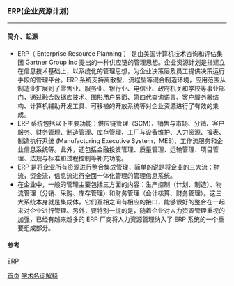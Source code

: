 ### ERP(企业资源计划)
--------

#### 简介、起源
* ERP（
Enterprise Resource Planning ） 是由美国计算机技术咨询和评估集团 Gartner Group Inc 提出的一种供应链的管理思想。企业资源计划是指建立在信息技术基础上，以系统化的管理思想，为企业决策层及员工提供决策运行手段的管理平台。ERP 系统支持离散型、流程型等混合制造环境，应用范围从制造业扩展到了零售业、服务业、银行业、电信业、政府机关和学校等事业部门，通过融合数据库技术、图形用户界面、第四代查询语言、客户服务器结构、计算机辅助开发工具、可移植的开放系统等对企业资源进行了有效的集成。
* ERP 系统包括以下主要功能：供应链管理（SCM）、销售与市场、分销、客户服务、财务管理、制造管理、库存管理、工厂与设备维护、人力资源、报表、制造执行系统 (Manufacturing Executive System，MES)、工作流服务和企业信息系统等。此外，还包括金融投资管理、质量管理、运输管理、项目管理、法规与标准和过程控制等补充功能。
* ERP 是将企业所有资源进行整合集成管理，简单的说是将企业的三大流：物流，资金流，信息流进行全面一体化管理的管理信息系统。
* 在企业中，一般的管理主要包括三方面的内容：生产控制（计划、制造）、物流管理（分销、采购、库存管理）和财务管理（会计核算、财务管理）。这三大系统本身就是集成体，它们互相之间有相应的接口，能够很好的整合在一起来对企业进行管理。另外，要特别一提的是，随着企业对人力资源管理重视的加强，已经有越来越多的 ERP 厂商将人力资源管理纳入了 ERP 系统的一个重要组成部分。


#### 参考
[ERP]("https://baike.baidu.com/item/企业资源计划/25984?fromtitle=ERP&fromid=22997&fr=aladdin" "百度百科")


  
[首页](../../README.md)  [学术名词解释](NounInterpretation.md)

